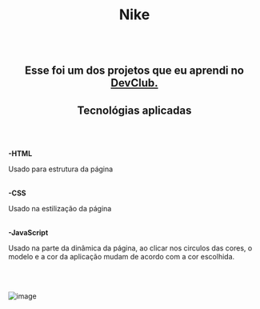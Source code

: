 <h1 align="center" >Nike </h1>
<br>
<br>
<h2 align="center">Esse foi um dos projetos que eu aprendi no <a href="https://rodolfomori.com.br/devclub">DevClub.</a></h2>
  
<h2 align="center" >Tecnológias aplicadas</h2>
<br>
<br>

<b>-HTML</b>
<p>Usado para estrutura da página</p>
<br>
<b>-CSS</b>
<p>Usado na estilização da página</p>
<br>
<b>-JavaScript</b>
<p>Usado na parte da dinâmica da página, ao clicar nos circulos das cores, o modelo e a cor da aplicação mudam de acordo com a cor escolhida.</p>
<br>
<br>


![image](https://github.com/user-attachments/assets/2210740d-f0e9-41a3-a730-670481bd9669)
